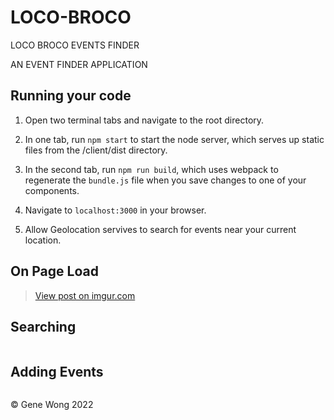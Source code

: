 # LOCO-BROCO
LOCO BROCO EVENTS FINDER

AN EVENT FINDER APPLICATION

## Running your code

1. Open two terminal tabs and navigate to the root directory.

2. In one tab, run `npm start` to start the node server, which serves up static files from the /client/dist directory.

3. In the second tab, run `npm run build`, which uses webpack to regenerate the `bundle.js` file when you save changes to one of your components.

4. Navigate to `localhost:3000` in your browser.

5. Allow Geolocation servives to search for events near your current location.

## On Page Load

<blockquote class="imgur-embed-pub" lang="en" data-id="5GUPFU7"><a href="https://imgur.com/5GUPFU7">View post on imgur.com</a></blockquote><script async src="//s.imgur.com/min/embed.js" charset="utf-8"></script>

## Searching
<img src=""></img>

## Adding Events
<img src=""></img>


© Gene Wong 2022
